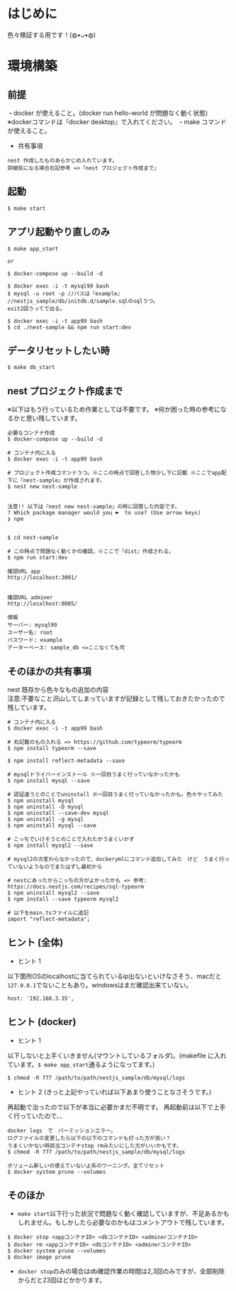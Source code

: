 # はじめに

色々検証する用です！(◍•ᴗ•◍)

# 環境構築

## 前提

・docker が使えること。(docker run hello-world が問題なく動く状態)<br>
※dockerコマンドは『docker desktop』で入れてください。
・make コマンドが使えること。

- 共有事項

```
nest 作成したものあらかじめ入れています。
詳細気になる場合右記参考 =>『nest プロジェクト作成まで』
```

## 起動

```
$ make start
```

## アプリ起動やり直しのみ

```
$ make app_start

or

$ docker-compose up --build -d

$ docker exec -i -t mysql99 bash
$ mysql -u root -p //パスは『example』
//nestjs_sample/db/initdb.d/sample.sqlのsqlうつ。
exit2回うってで出る。

$ docker exec -i -t app99 bash
$ cd ./nest-sample && npm run start:dev
```

## データリセットしたい時

```
$ make db_start
```

## nest プロジェクト作成まで

※以下はもう行っているため作業としては不要です。
※何か困った時の参考になるかと思い残しています。

```
必要なコンテナ作成
$ docker-compose up --build -d

# コンテナ内に入る
$ docker exec -i -t app99 bash

# プロジェクト作成コマンドうつ。※ここの時点で回答した物少し下に記載 ※ここでapp配下に『nest-sample』が作成されます。
$ nest new nest-sample


注意!! 以下は『nest new nest-sample』の時に回答した内容です。
? Which package manager would you ❤️  to use? (Use arrow keys)
❯ npm


$ cd nest-sample

# この時点で問題なく動くかの確認。※ここで『dist』作成される。
$ npm run start:dev

確認URL app
http://localhost:3001/


確認URL adminer
http://localhost:8085/

情報
サーバー: mysql99
ユーザー名: root
パスワード: example
データーベース: sample_db <=ここなくても可
```

## そのほかの共有事項

nest 既存から色々なもの追加の内容<br>
注意:不要なこと沢山してしまっていますが記録として残しておきたかったので残しています。

```
# コンテナ内に入る
$ docker exec -i -t app99 bash

# 右記載のもの入れる => https://github.com/typeorm/typeorm
$ npm install typeorm --save

$ npm install reflect-metadata --save

# mysqlドライバーインストール ※一回目うまく行っていなかったかも
$ npm install mysql --save

# 認証違うとのことでuninstall ※一回目うまく行っていなかったかも。色々やってみた
$ npm uninstall mysql
$ npm uninstall -D mysql
$ npm uninstall --save-dev mysql
$ npm uninstall -g mysql
$ npm uninstall mysql --save

# こっちでいけそうとのことで入れたがうまくいかず
$ npm install mysql2 --save

# mysql2の方変わらなかったので、dockerymlにコマンド追加してみた　けど　うまく行っていないようなのでまたはずし最初から

# nestにあったからこっちの方がよかったかも => 参考: https://docs.nestjs.com/recipes/sql-typeorm
$ npm uninstall mysql2 --save
$ npm install --save typeorm mysql2

# 以下をmain.tsファイルに追記
import "reflect-metadata";
```

## ヒント (全体)

- ヒント 1

以下箇所OSのlocalhostに当てられているip出ないといけなさそう、macだと`127.0.0.1`でないこともあり。windowsはまだ確認出来ていない。
```
host: '192.168.3.35',
```

## ヒント (docker)

- ヒント 1

以下しないと上手くいきません(マウントしているフォルダ)。(makefile に入れています。`$ make app_start`通るようになってます。)

```
$ chmod -R 777 /path/to/path/nestjs_sample/db/mysql/logs
```

- ヒント 2 (きっと上記やっていれば以下あまり使うことなさそうです。)

再起動で治ったので以下が本当に必要かまだ不明です。
再起動前は以下で上手く行っていたので、、

```
docker logs　で　パーミッションエラー。
ログファイルの変更したら以下の以下のコマンドも打った方が良い？
うまくいかない時該当コンテナstop rmみたいにした方がいいかもです。
$ chmod -R 777 /path/to/path/nestjs_sample/db/mysql/logs

ボリューム新しいの使えていないよ系のワーニング。全てリセット
$ docker system prune --volumes
```

## そのほか

- `make start`以下行った状況で問題なく動く確認していますが、不足あるかもしれません。もしかしたら必要なのかもはコメントアウトで残しています。

```
$ docker stop <appコンテナID> <dbコンテナID> <adminerコンテナID>
$ docker rm <appコンテナID> <dbコンテナID> <adminerコンテナID>
$ docker system prune --volumes
$ docker image prune
```

- `docker stop`のみの場合はdb確認作業の時間は2,3回のみですが、全部削除からだと23回ほどかかります。